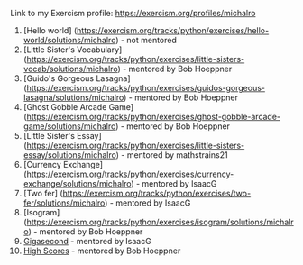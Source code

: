 Link to my Exercism profile: https://exercism.org/profiles/michalro

1. [Hello world] (https://exercism.org/tracks/python/exercises/hello-world/solutions/michalro) - not mentored
2. [Little Sister's Vocabulary] (https://exercism.org/tracks/python/exercises/little-sisters-vocab/solutions/michalro) - mentored by Bob Hoeppner
3. [Guido's Gorgeous Lasagna] (https://exercism.org/tracks/python/exercises/guidos-gorgeous-lasagna/solutions/michalro) - mentored by Bob Hoeppner
4. [Ghost Gobble Arcade Game] (https://exercism.org/tracks/python/exercises/ghost-gobble-arcade-game/solutions/michalro) - mentored by Bob Hoeppner
5. [Little Sister's Essay] (https://exercism.org/tracks/python/exercises/little-sisters-essay/solutions/michalro) - mentored by mathstrains21
6. [Currency Exchange] (https://exercism.org/tracks/python/exercises/currency-exchange/solutions/michalro) - mentored by IsaacG
7. [Two fer] (https://exercism.org/tracks/python/exercises/two-fer/solutions/michalro) - mentored by IsaacG
8. [Isogram] (https://exercism.org/tracks/python/exercises/isogram/solutions/michalro) - mentored by Bob Hoeppner
9. [Gigasecond](https://exercism.org/tracks/python/exercises/gigasecond/solutions/michalro) - mentored by IsaacG
10. [High Scores](https://exercism.org/tracks/python/exercises/high-scores/solutions/michalro) - mentored by Bob Hoeppner
